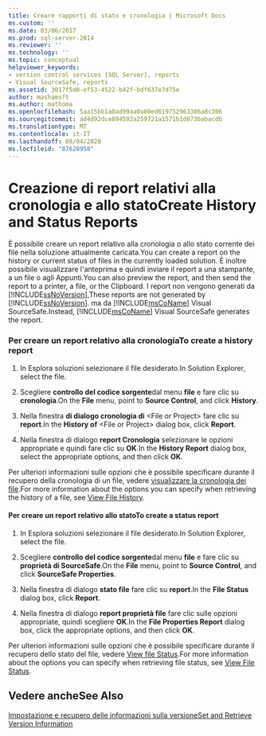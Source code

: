 ```yaml
---
title: Creare rapporti di stato e cronologia | Microsoft Docs
ms.custom: ''
ms.date: 03/06/2017
ms.prod: sql-server-2014
ms.reviewer: ''
ms.technology: ''
ms.topic: conceptual
helpviewer_keywords:
- version control services [SQL Server], reports
- Visual SourceSafe, reports
ms.assetid: 3017f5d0-ef53-4522-b42f-bdf637e7d75e
author: mashamsft
ms.author: mathoma
ms.openlocfilehash: 5aa15bb1a0ad99aa0a80ed619752963306a8c306
ms.sourcegitcommit: ad4d92dce894592a259721a1571b1d8736abacdb
ms.translationtype: MT
ms.contentlocale: it-IT
ms.lasthandoff: 08/04/2020
ms.locfileid: "87628958"
---
```

# <a name="create-history-and-status-reports"></a><span data-ttu-id="e85c2-102">Creazione di report relativi alla cronologia e allo stato</span><span class="sxs-lookup"><span data-stu-id="e85c2-102">Create History and Status Reports</span></span>
  <span data-ttu-id="e85c2-103">È possibile creare un report relativo alla cronologia o allo stato corrente dei file nella soluzione attualmente caricata.</span><span class="sxs-lookup"><span data-stu-id="e85c2-103">You can create a report on the history or current status of files in the currently loaded solution.</span></span> <span data-ttu-id="e85c2-104">È inoltre possibile visualizzare l'anteprima e quindi inviare il report a una stampante, a un file o agli Appunti.</span><span class="sxs-lookup"><span data-stu-id="e85c2-104">You can also preview the report, and then send the report to a printer, a file, or the Clipboard.</span></span> <span data-ttu-id="e85c2-105">I report non vengono generati da [!INCLUDE[ssNoVersion](../includes/ssnoversion-md.md)],</span><span class="sxs-lookup"><span data-stu-id="e85c2-105">These reports are not generated by [!INCLUDE[ssNoVersion](../includes/ssnoversion-md.md)].</span></span> <span data-ttu-id="e85c2-106">ma da [!INCLUDE[msCoName](../includes/msconame-md.md)] Visual SourceSafe.</span><span class="sxs-lookup"><span data-stu-id="e85c2-106">Instead, [!INCLUDE[msCoName](../includes/msconame-md.md)] Visual SourceSafe generates the report.</span></span>  
  
### <a name="to-create-a-history-report"></a><span data-ttu-id="e85c2-107">Per creare un report relativo alla cronologia</span><span class="sxs-lookup"><span data-stu-id="e85c2-107">To create a history report</span></span>  
  
1.  <span data-ttu-id="e85c2-108">In Esplora soluzioni selezionare il file desiderato.</span><span class="sxs-lookup"><span data-stu-id="e85c2-108">In Solution Explorer, select the file.</span></span>  
  
2.  <span data-ttu-id="e85c2-109">Scegliere **controllo del codice sorgente**dal menu **file** e fare clic su **cronologia**.</span><span class="sxs-lookup"><span data-stu-id="e85c2-109">On the **File** menu, point to **Source Control**, and click **History**.</span></span>  
  
3.  <span data-ttu-id="e85c2-110">Nella finestra **di dialogo cronologia di** \<File or Project> fare clic su **report**.</span><span class="sxs-lookup"><span data-stu-id="e85c2-110">In the **History of** \<File or Project> dialog box, click **Report**.</span></span>  
  
4.  <span data-ttu-id="e85c2-111">Nella finestra di dialogo **report Cronologia** selezionare le opzioni appropriate e quindi fare clic su **OK**.</span><span class="sxs-lookup"><span data-stu-id="e85c2-111">In the **History Report** dialog box, select the appropriate options, and then click **OK**.</span></span>  
  
 <span data-ttu-id="e85c2-112">Per ulteriori informazioni sulle opzioni che è possibile specificare durante il recupero della cronologia di un file, vedere [visualizzare la cronologia dei file](../../2014/database-engine/view-file-history.md).</span><span class="sxs-lookup"><span data-stu-id="e85c2-112">For more information about the options you can specify when retrieving the history of a file, see [View File History](../../2014/database-engine/view-file-history.md).</span></span>  
  
#### <a name="to-create-a-status-report"></a><span data-ttu-id="e85c2-113">Per creare un report relativo allo stato</span><span class="sxs-lookup"><span data-stu-id="e85c2-113">To create a status report</span></span>  
  
1.  <span data-ttu-id="e85c2-114">In Esplora soluzioni selezionare il file desiderato.</span><span class="sxs-lookup"><span data-stu-id="e85c2-114">In Solution Explorer, select the file.</span></span>  
  
2.  <span data-ttu-id="e85c2-115">Scegliere **controllo del codice sorgente**dal menu **file** e fare clic su **proprietà di SourceSafe**.</span><span class="sxs-lookup"><span data-stu-id="e85c2-115">On the **File** menu, point to **Source Control**, and click **SourceSafe Properties**.</span></span>  
  
3.  <span data-ttu-id="e85c2-116">Nella finestra di dialogo **stato file** fare clic su **report**.</span><span class="sxs-lookup"><span data-stu-id="e85c2-116">In the **File Status** dialog box, click **Report**.</span></span>  
  
4.  <span data-ttu-id="e85c2-117">Nella finestra di dialogo **report proprietà file** fare clic sulle opzioni appropriate, quindi scegliere **OK**.</span><span class="sxs-lookup"><span data-stu-id="e85c2-117">In the **File Properties Report** dialog box, click the appropriate options, and then click **OK**.</span></span>  
  
 <span data-ttu-id="e85c2-118">Per ulteriori informazioni sulle opzioni che è possibile specificare durante il recupero dello stato del file, vedere [View file Status](../../2014/database-engine/view-file-status.md).</span><span class="sxs-lookup"><span data-stu-id="e85c2-118">For more information about the options you can specify when retrieving file status, see [View File Status](../../2014/database-engine/view-file-status.md).</span></span>  
  
## <a name="see-also"></a><span data-ttu-id="e85c2-119">Vedere anche</span><span class="sxs-lookup"><span data-stu-id="e85c2-119">See Also</span></span>  
 [<span data-ttu-id="e85c2-120">Impostazione e recupero delle informazioni sulla versione</span><span class="sxs-lookup"><span data-stu-id="e85c2-120">Set and Retrieve Version Information</span></span>](../../2014/database-engine/set-and-retrieve-version-information.md)  
  
  
